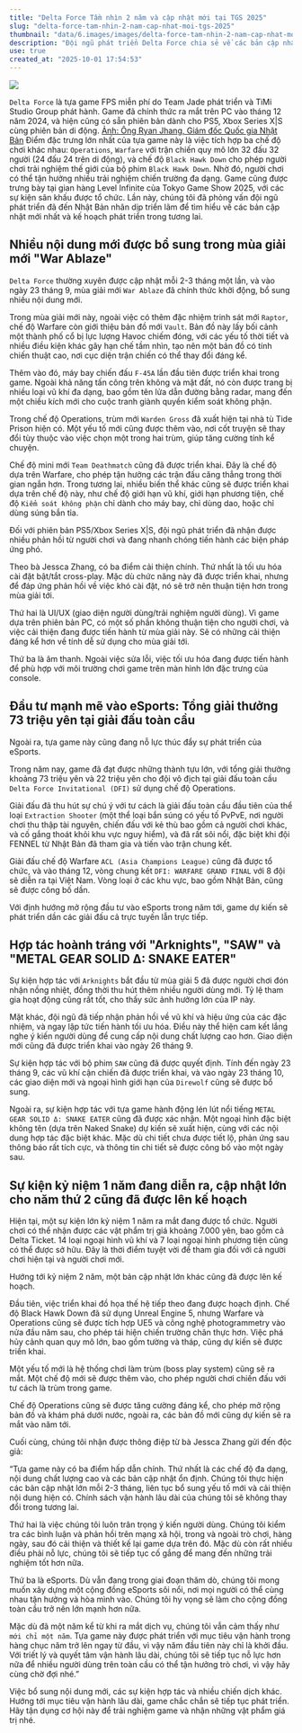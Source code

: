 ```yaml
---
title: "Delta Force Tầm nhìn 2 năm và cập nhật mới tại TGS 2025"
slug: "delta-force-tam-nhin-2-nam-cap-nhat-moi-tgs-2025"
thumbnail: "data/6.images/images/delta-force-tam-nhin-2-nam-cap-nhat-moi-tgs-2025.webp"
description: "Đội ngũ phát triển Delta Force chia sẻ về các bản cập nhật mới, kế hoạch eSports và những sự kiện kỷ niệm sắp tới nhân dịp 2 năm ra mắt tại Tokyo Game Show 2025."
use: true
created_at: "2025-10-01 17:54:53"
---
```


![](/images/20251001-00000012-impgmw-000-1-view.webp)

`Delta Force` là tựa game FPS miễn phí do Team Jade phát triển và TiMi Studio Group phát hành. Game đã chính thức ra mắt trên PC vào tháng 12 năm 2024, và hiện cũng có sẵn phiên bản dành cho PS5, Xbox Series X|S cùng phiên bản di động.
[Ảnh: Ông Ryan Jhang, Giám đốc Quốc gia Nhật Bản](https://game.watch.impress.co.jp/img/gmw/docs/2051/076/html/02.jpg.html)
Điểm đặc trưng lớn nhất của tựa game này là việc tích hợp ba chế độ chơi khác nhau: `Operations`, `Warfare` với trận chiến quy mô lớn 32 đấu 32 người (24 đấu 24 trên di động), và chế độ `Black Hawk Down` cho phép người chơi trải nghiệm thế giới của bộ phim `Black Hawk Down`. Nhờ đó, người chơi có thể tận hưởng nhiều trải nghiệm chiến trường đa dạng.
Game cũng được trưng bày tại gian hàng Level Infinite của Tokyo Game Show 2025, với các sự kiện sân khấu được tổ chức. Lần này, chúng tôi đã phỏng vấn đội ngũ phát triển đã đến Nhật Bản nhân dịp triển lãm để tìm hiểu về các bản cập nhật mới nhất và kế hoạch phát triển trong tương lai.

## Nhiều nội dung mới được bổ sung trong mùa giải mới "War Ablaze"

`Delta Force` thường xuyên được cập nhật mỗi 2-3 tháng một lần, và vào ngày 23 tháng 9, mùa giải mới `War Ablaze` đã chính thức khởi động, bổ sung nhiều nội dung mới.

Trong mùa giải mới này, ngoài việc có thêm đặc nhiệm trinh sát mới `Raptor`, chế độ Warfare còn giới thiệu bản đồ mới `Vault`. Bản đồ này lấy bối cảnh một thành phố cổ bị lực lượng Havoc chiếm đóng, với các yếu tố thời tiết và nhiều điều kiện khác gây hạn chế tầm nhìn, tạo nên một bản đồ có tính chiến thuật cao, nơi cục diện trận chiến có thể thay đổi đáng kể.

Thêm vào đó, máy bay chiến đấu `F-45A` lần đầu tiên được triển khai trong game. Ngoài khả năng tấn công trên không và mặt đất, nó còn được trang bị nhiều loại vũ khí đa dạng, bao gồm tên lửa dẫn đường bằng radar, mang đến một chiều kích mới cho cuộc tranh giành quyền kiểm soát không phận.

Trong chế độ Operations, trùm mới `Warden Gross` đã xuất hiện tại nhà tù Tide Prison hiện có. Một yếu tố mới cũng được thêm vào, nơi cốt truyện sẽ thay đổi tùy thuộc vào việc chọn một trong hai trùm, giúp tăng cường tính kể chuyện.

Chế độ mini mới `Team Deathmatch` cũng đã được triển khai. Đây là chế độ dựa trên Warfare, cho phép tận hưởng các trận đấu căng thẳng trong thời gian ngắn hơn. Trong tương lai, nhiều biến thể khác cũng sẽ được triển khai dựa trên chế độ này, như chế độ giới hạn vũ khí, giới hạn phương tiện, chế độ `Kiểm soát không phận` chỉ dành cho máy bay, chỉ dùng dao, hoặc chỉ dùng súng bắn tỉa.

Đối với phiên bản PS5/Xbox Series X|S, đội ngũ phát triển đã nhận được nhiều phản hồi từ người chơi và đang nhanh chóng tiến hành các biện pháp ứng phó.

Theo bà Jessca Zhang, có ba điểm cải thiện chính. Thứ nhất là tối ưu hóa cài đặt bật/tắt cross-play. Mặc dù chức năng này đã được triển khai, nhưng để đáp ứng phản hồi về việc khó cài đặt, nó sẽ trở nên thuận tiện hơn trong mùa giải tới.

Thứ hai là UI/UX (giao diện người dùng/trải nghiệm người dùng). Vì game dựa trên phiên bản PC, có một số phần không thuận tiện cho người chơi, và việc cải thiện đang được tiến hành từ mùa giải này. Sẽ có những cải thiện đáng kể hơn về tính dễ sử dụng cho mùa giải tới.

Thứ ba là âm thanh. Ngoài việc sửa lỗi, việc tối ưu hóa đang được tiến hành để phù hợp với môi trường chơi game trên màn hình lớn đặc trưng của console.

## Đầu tư mạnh mẽ vào eSports: Tổng giải thưởng 73 triệu yên tại giải đấu toàn cầu

Ngoài ra, tựa game này cũng đang nỗ lực thúc đẩy sự phát triển của eSports.

Trong năm nay, game đã đạt được những thành tựu lớn, với tổng giải thưởng khoảng 73 triệu yên và 22 triệu yên cho đội vô địch tại giải đấu toàn cầu `Delta Force Invitational (DFI)` sử dụng chế độ Operations.

Giải đấu đã thu hút sự chú ý với tư cách là giải đấu toàn cầu đầu tiên của thể loại `Extraction Shooter` (một thể loại bắn súng có yếu tố PvPvE, nơi người chơi thu thập tài nguyên, chiến đấu với kẻ thù bao gồm cả người chơi khác, và cố gắng thoát khỏi khu vực nguy hiểm), và đã rất sôi nổi, đặc biệt khi đội FENNEL từ Nhật Bản đã tham gia và tiến vào trận chung kết.

Giải đấu chế độ Warfare `ACL (Asia Champions League)` cũng đã được tổ chức, và vào tháng 12, vòng chung kết `DFI: WARFARE GRAND FINAL` với 8 đội sẽ diễn ra tại Việt Nam. Vòng loại ở các khu vực, bao gồm Nhật Bản, cũng sẽ được công bố dần.

Với định hướng mở rộng đầu tư vào eSports trong năm tới, game dự kiến sẽ phát triển dần các giải đấu cả trực tuyến lẫn trực tiếp.

## Hợp tác hoành tráng với "Arknights", "SAW" và "METAL GEAR SOLID Δ: SNAKE EATER"

Sự kiện hợp tác với `Arknights` bắt đầu từ mùa giải 5 đã được người chơi đón nhận nồng nhiệt, đồng thời thu hút thêm nhiều người dùng mới. Tỷ lệ tham gia hoạt động cũng rất tốt, cho thấy sức ảnh hưởng lớn của IP này.

Mặt khác, đội ngũ đã tiếp nhận phản hồi về vũ khí và hiệu ứng của các đặc nhiệm, và ngay lập tức tiến hành tối ưu hóa. Điều này thể hiện cam kết lắng nghe ý kiến người dùng để cung cấp nội dung chất lượng cao hơn. Giao diện mới cũng đã được triển khai vào ngày 26 tháng 9.

Sự kiện hợp tác với bộ phim `SAW` cũng đã được quyết định. Tính đến ngày 23 tháng 9, các vũ khí cận chiến đã được triển khai, và vào ngày 23 tháng 10, các giao diện mới và ngoại hình giới hạn của `Direwolf` cũng sẽ được bổ sung.

Ngoài ra, sự kiện hợp tác với tựa game hành động lén lút nổi tiếng `METAL GEAR SOLID Δ: SNAKE EATER` cũng đã được xác nhận. Một ngoại hình đặc biệt không tên (dựa trên Naked Snake) dự kiến sẽ xuất hiện, cùng với các nội dung hợp tác đặc biệt khác. Mặc dù chi tiết chưa được tiết lộ, phản ứng sau thông báo rất tích cực, và thông tin chi tiết sẽ được công bố vào một ngày sau.

## Sự kiện kỷ niệm 1 năm đang diễn ra, cập nhật lớn cho năm thứ 2 cũng đã được lên kế hoạch

Hiện tại, một sự kiện lớn kỷ niệm 1 năm ra mắt đang được tổ chức. Người chơi có thể nhận được các vật phẩm trị giá khoảng 7.000 yên, bao gồm cả Delta Ticket. 14 loại ngoại hình vũ khí và 7 loại ngoại hình phương tiện cũng có thể được sở hữu. Đây là thời điểm tuyệt vời để tham gia đối với cả người chơi hiện tại và người chơi mới.

Hướng tới kỷ niệm 2 năm, một bản cập nhật lớn khác cũng đã được lên kế hoạch.

Đầu tiên, việc triển khai đồ họa thế hệ tiếp theo đang được hoạch định. Chế độ Black Hawk Down đã sử dụng Unreal Engine 5, nhưng Warfare và Operations cũng sẽ được tích hợp UE5 và công nghệ photogrammetry vào nửa đầu năm sau, cho phép tái hiện chiến trường chân thực hơn. Việc phá hủy cảnh quan quy mô lớn, bao gồm tường và tháp, cũng dự kiến sẽ được triển khai.

Một yếu tố mới là hệ thống chơi làm trùm (boss play system) cũng sẽ ra mắt. Một chế độ mới sẽ được thêm vào, cho phép người chơi chiến đấu với tư cách là trùm trong game.

Chế độ Operations cũng sẽ được tăng cường đáng kể, cho phép mở rộng bản đồ và khám phá dưới nước, ngoài ra, các bản đồ mới cũng dự kiến sẽ ra mắt vào năm tới.

Cuối cùng, chúng tôi nhận được thông điệp từ bà Jessca Zhang gửi đến độc giả:

“Tựa game này có ba điểm hấp dẫn chính. Thứ nhất là các chế độ đa dạng, nội dung chất lượng cao và các bản cập nhật ổn định. Chúng tôi thực hiện các bản cập nhật lớn mỗi 2-3 tháng, liên tục bổ sung yếu tố mới và cải thiện nội dung hiện có. Chính sách vận hành lâu dài của chúng tôi sẽ không thay đổi trong tương lai.

Thứ hai là việc chúng tôi luôn trân trọng ý kiến người dùng. Chúng tôi kiểm tra các bình luận và phản hồi trên mạng xã hội, trong và ngoài trò chơi, hàng ngày, sau đó cải thiện và thiết kế lại game dựa trên đó. Mặc dù còn rất nhiều điều phải nỗ lực, chúng tôi sẽ tiếp tục cố gắng để mang đến những trải nghiệm tốt hơn nữa.

Thứ ba là eSports. Dù vẫn đang trong giai đoạn thăm dò, chúng tôi mong muốn xây dựng một cộng đồng eSports sôi nổi, nơi mọi người có thể cùng nhau tận hưởng và hòa mình vào. Chúng tôi hy vọng sẽ làm cho cộng đồng toàn cầu trở nên lớn mạnh hơn nữa.

Mặc dù đã một năm kể từ khi ra mắt dịch vụ, chúng tôi vẫn cảm thấy như `mới chỉ một năm`. Tựa game này được phát triển với mục tiêu vận hành trong hàng chục năm trở lên ngay từ đầu, vì vậy năm đầu tiên này chỉ là khởi đầu. Với triết lý và quyết tâm vận hành lâu dài, chúng tôi sẽ tiếp tục nỗ lực hơn nữa để nhiều người dùng trên toàn cầu có thể tận hưởng trò chơi, vì vậy hãy cùng chờ đợi nhé.”

Việc bổ sung nội dung mới, các sự kiện hợp tác và nhiều chiến dịch khác. Hướng tới mục tiêu vận hành lâu dài, game chắc chắn sẽ tiếp tục phát triển. Hãy tận dụng cơ hội này để trải nghiệm game và nhận những vật phẩm giá trị nhé.
